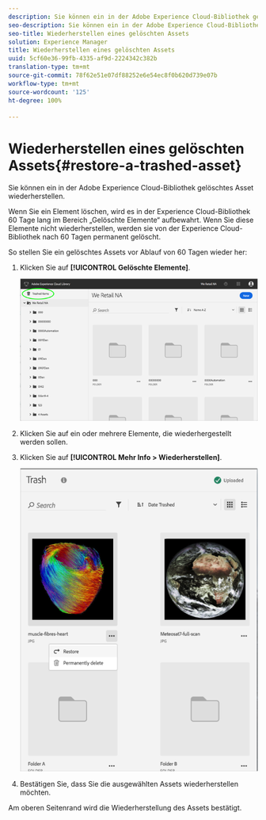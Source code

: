 ```yaml
---
description: Sie können ein in der Adobe Experience Cloud-Bibliothek gelöschtes Asset wiederherstellen.
seo-description: Sie können ein in der Adobe Experience Cloud-Bibliothek gelöschtes Asset wiederherstellen.
seo-title: Wiederherstellen eines gelöschten Assets
solution: Experience Manager
title: Wiederherstellen eines gelöschten Assets
uuid: 5cf60e36-99fb-4335-af9d-2224342c382b
translation-type: tm+mt
source-git-commit: 78f62e51e07df88252e6e54ec8f0b620d739e07b
workflow-type: tm+mt
source-wordcount: '125'
ht-degree: 100%

---
```



# Wiederherstellen eines gelöschten Assets{#restore-a-trashed-asset}

Sie können ein in der Adobe Experience Cloud-Bibliothek gelöschtes Asset wiederherstellen.

Wenn Sie ein Element löschen, wird es in der Experience Cloud-Bibliothek 60 Tage lang im Bereich „Gelöschte Elemente“ aufbewahrt. Wenn Sie diese Elemente nicht wiederherstellen, werden sie von der Experience Cloud-Bibliothek nach 60 Tagen permanent gelöscht.

So stellen Sie ein gelöschtes Assets vor Ablauf von 60 Tagen wieder her:

1. Klicken Sie auf **[!UICONTROL Gelöschte Elemente]**.

   ![](assets/library_general_trashed_items.png)

1. Klicken Sie auf ein oder mehrere Elemente, die wiederhergestellt werden sollen.
1. Klicken Sie auf **[!UICONTROL Mehr Info > Wiederherstellen]**.

   ![](assets/library_restore_perm_delete.png)

1. Bestätigen Sie, dass Sie die ausgewählten Assets wiederherstellen möchten.

Am oberen Seitenrand wird die Wiederherstellung des Assets bestätigt.
